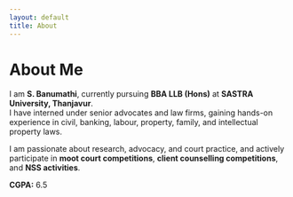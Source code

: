 ```yaml
---
layout: default
title: About
---
```


# About Me  

I am **S. Banumathi**, currently pursuing **BBA LLB (Hons)** at **SASTRA University, Thanjavur**.  
I have interned under senior advocates and law firms, gaining hands-on experience in civil, banking, labour, property, family, and intellectual property laws.  

I am passionate about research, advocacy, and court practice, and actively participate in **moot court competitions**, **client counselling competitions**, and **NSS activities**.  

**CGPA:** 6.5
